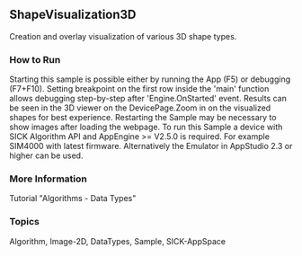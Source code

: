 ## ShapeVisualization3D
Creation and overlay visualization of various 3D shape types.
### How to Run
Starting this sample is possible either by running the App (F5) or
debugging (F7+F10). Setting breakpoint on the first row inside the 'main'
function allows debugging step-by-step after 'Engine.OnStarted' event.
Results can be seen in the 3D viewer on the DevicePage.Zoom in on the
visualized shapes for best experience.
Restarting the Sample may be necessary to show images after loading the webpage.
To run this Sample a device with SICK Algorithm API and AppEngine >= V2.5.0 is
required. For example SIM4000 with latest firmware. Alternatively the Emulator
in AppStudio 2.3 or higher can be used.
### More Information
Tutorial "Algorithms - Data Types"

### Topics
Algorithm, Image-2D, DataTypes, Sample, SICK-AppSpace